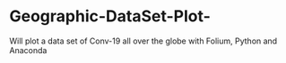 # Geographic-DataSet-Plot-
Will plot a data set of Conv-19 all over the globe with Folium, Python and Anaconda
